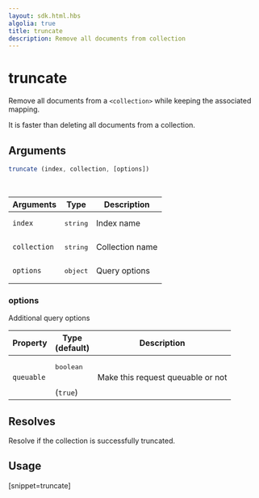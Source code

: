 ```yaml
---
layout: sdk.html.hbs
algolia: true
title: truncate
description: Remove all documents from collection
---
```


# truncate

Remove all documents from a `<collection>` while keeping the associated mapping.

It is faster than deleting all documents from a collection.

## Arguments

```javascript
truncate (index, collection, [options])
```

<br/>

| Arguments    | Type    | Description |
|--------------|---------|-------------|
| ``index`` | <pre>string</pre> | Index name    |
| ``collection`` | <pre>string</pre> | Collection name    |
| ``options`` | <pre>object</pre> | Query options    |

### **options**

Additional query options

| Property     | Type<br/>(default)    | Description   |
| -------------- | --------- | ------------- |
|  `queuable`  |  <pre>boolean</pre> <br/>(`true`) |  Make this request queuable or not  |

## Resolves

Resolve if the collection is successfully truncated.

## Usage

[snippet=truncate]
